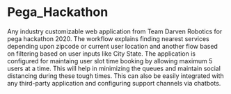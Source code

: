 # Pega_Hackathon

Any industry customizable web application from Team Darven Robotics for pega hackathon 2020. The workflow explains finding nearest services depending upon zipcode or current user location and another flow based on filtering based on user inputs like City State. The application is configured for maintaing user slot time booking by allowing maximum 5 users at a time. This will help in minimizing the queues and maintain social distancing during these tough times. This can also be easily integrated with any third-party application and configuring support channels via chatbots.
